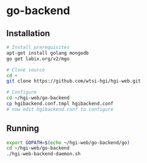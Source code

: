 go-backend
==========

Installation
------------
```bash
# Install prerequisites
apt-get install golang mongodb
go get labix.org/v2/mgo

# Clone source
cd ~
git clone https://github.com/wtsi-hgi/hgi-web.git

# Configure
cd ~/hgi-web/go-backend
cp hgibackend.conf.tmpl hgibackend.conf
# now edit hgibackend.conf to configure
```

Running
-------

```bash
export GOPATH=$(echo ~/hgi-web/go-backend/go)
cd ~/hgi-web/go-backend
./hgi-web-backend-daemon.sh
```
